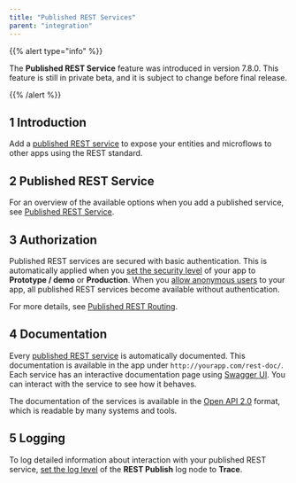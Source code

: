 ```yaml
---
title: "Published REST Services"
parent: "integration"
---
```


{{% alert type="info" %}}

The **Published REST Service** feature was introduced in version 7.8.0. This feature is still in private beta, and it is subject to change before final release.

{{% /alert %}}

## 1 Introduction

Add a [published REST service](published-rest-service) to expose your entities and microflows to other apps using the REST standard.

## 2 Published REST Service

For an overview of the available options when you add a published  service, see [Published REST Service](published-rest-service).

## <a name="authorization"></a>3 Authorization

Published REST services are secured with basic authentication. This is automatically applied when you [set the security level](project-security) of your app to **Prototype / demo**  or **Production**. When you [allow anonymous users](project-security#anonymous-users) to your app, all published REST services become available without authentication.

For more details, see [Published REST Routing](published-rest-routing).

## <a name="interactive-documentation"></a>4 Documentation

Every [published REST service](published-rest-service) is automatically documented. This documentation is available in the app under `http://yourapp.com/rest-doc/`. Each service has an interactive documentation page using [Swagger UI](https://swagger.io/swagger-ui/). You can interact with the service to see how it behaves.

The documentation of the services is available in the [Open API 2.0](open-api) format, which is readable by many systems and tools.

## 5 Logging

To log detailed information about interaction with your published REST service, [set the log level](logging) of the **REST Publish** log node to **Trace**.

